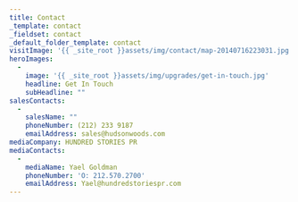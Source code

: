 ```yaml
---
title: Contact
_template: contact
_fieldset: contact
_default_folder_template: contact
visitImage: '{{ _site_root }}assets/img/contact/map-20140716223031.jpg'
heroImages:
  - 
    image: '{{ _site_root }}assets/img/upgrades/get-in-touch.jpg'
    headline: Get In Touch
    subHeadline: ""
salesContacts:
  - 
    salesName: ""
    phoneNumber: (212) 233 9187
    emailAddress: sales@hudsonwoods.com
mediaCompany: HUNDRED STORIES PR
mediaContacts:
  - 
    mediaName: Yael Goldman
    phoneNumber: 'O: 212.570.2700'
    emailAddress: Yael@hundredstoriespr.com
---
```

